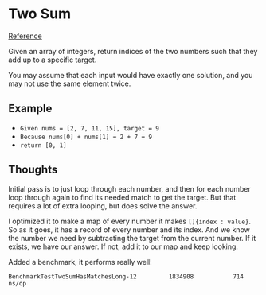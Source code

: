 # Two Sum
[Reference](https://leetcode.com/problems/two-sum/)

Given an array of integers, return indices of the two numbers such that they add up to a specific target.

You may assume that each input would have exactly one solution, and you may not use the same element twice.

## Example
*   `Given nums = [2, 7, 11, 15], target = 9`
*   `Because nums[0] + nums[1] = 2 + 7 = 9`
*   `return [0, 1]`

## Thoughts
Initial pass is to just loop through each number, and then for each number loop through again to find its needed match to get the target. But that requires a lot of extra looping, but does solve the answer.

I optimized it to make a map of every number it makes `[]{index : value}`. So as it goes, it has a record of every number and its index. And we know the number we need by subtracting the target from the current number. If it exists, we have our answer. If not, add it to our map and keep looking.

Added a benchmark, it performs really well!

```console
BenchmarkTestTwoSumHasMatchesLong-12    	 1834908	       714 ns/op
```